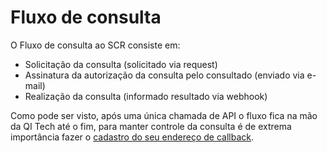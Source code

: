 # Fluxo de consulta

O Fluxo de consulta ao SCR consiste em:

- Solicitação da consulta (solicitado via request)
- Assinatura da autorização da consulta pelo consultado (enviado via e-mail)
- Realização da consulta (informado resultado via webhook)

Como pode ser visto, após uma única chamada de API o fluxo fica na mão da QI Tech até o fim, para manter controle da
consulta é de extrema importância fazer o [cadastro do seu endereço de callback](?file=112).